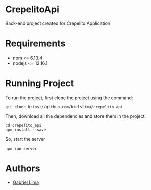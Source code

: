 # CrepelitoApi

Back-end project created for Crepelito Application

# Requirements

- npm <= 6.13.4
- nodejs <= 12.16.1

# Running Project

To run the project, first clone the project using the command:

```
git clone https://github.com/bielslima/crepelito_api
```

Then, download all the dependencies and store them in the project.

```
cd crepelito_api
npm install --save
```

So, start the server

```
npm run server
```

# Authors

- [Gabriel Lima](https://github.com/bielslima)
